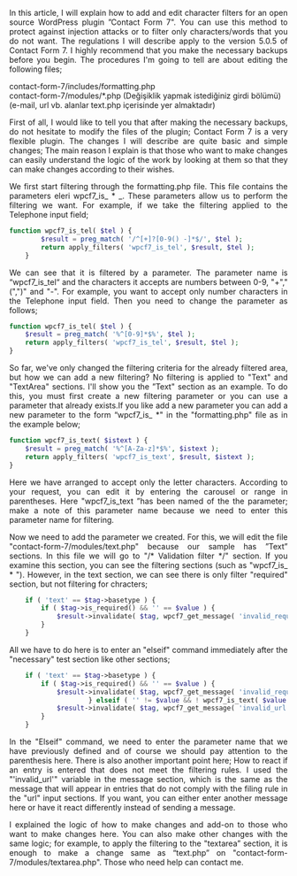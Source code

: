 <p align="justify">In this article, I will explain how to add and edit character filters for an open source WordPress plugin ”Contact Form 7". You can use this method to protect against injection attacks or to filter only characters/words that you do not want. The regulations I will describe apply to the version 5.0.5 of Contact Form 7. I highly recommend that you make the necessary backups before you begin.
The procedures I'm going to tell are about editing the following files;</p>

contact-form-7/includes/formatting.php<br>
contact-form-7/modules/*.php (Değişiklik yapmak istediğiniz girdi bölümü)(e-mail, url vb. alanlar text.php içerisinde yer almaktadır)

<p align="justify">First of all, I would like to tell you that after making the necessary backups, do not hesitate to modify the files of the plugin; Contact Form 7 is a very flexible plugin. The changes I will describe are quite basic and simple changes; The main reason I explain is that those who want to make changes can easily understand the logic of the work by looking at them so that they can make changes according to their wishes.</p>
<p align="justify">We first start filtering through the formatting.php file. This file contains the parameters eleri wpcf7_is_ * _. These parameters allow us to perform the filtering we want. For example, if we take the filtering applied to the Telephone input field;</p>
  
```php
function wpcf7_is_tel( $tel ) {
		$result = preg_match( '/^[+]?[0-9() -]*$/', $tel );
		return apply_filters( 'wpcf7_is_tel', $result, $tel );
	}
 ```

<p align="justify">We can see that it is filtered by a parameter. The parameter name is “wpcf7_is_tel“ and the characters it accepts are numbers between 0-9, "+","(",")" and "-". For example, you want to accept only number characters in the Telephone input field. Then you need to change the parameter as follows;</p>

```php
function wpcf7_is_tel( $tel ) {
	$result = preg_match( '%^[0-9]*$%', $tel );
	return apply_filters( 'wpcf7_is_tel', $result, $tel );
}
 ```

<p align="justify">So far, we've only changed the filtering criteria for the already filtered area, but how we can add a new filtering? No filtering is applied to "Text" and "TextArea" sections. I'll show you the ”Text" section as an example. To do this, you must first create a new filtering parameter or you can use a parameter that already exists.If you like add a new parameter you can add a new parameter to the form “wpcf7_is_ *" in the "formatting.php" file as in the example below;</p>

```php
function wpcf7_is_text( $istext ) {
	$result = preg_match( '%^[A-Za-z]*$%', $istext );
	return apply_filters( 'wpcf7_is_text', $result, $istext );
}
```

<p align="justify">Here we have arranged to accept only the letter characters. According to your request, you can edit it by entering the carousel or range in parentheses. Here "wpcf7_is_text ”has been named of the the parameter; make a note of this parameter name because we need to enter this parameter name for filtering.</p>
<p align="justify">Now we need to add the parameter we created. For this, we will edit the file "contact-form-7/modules/text.php" because our sample has ”Text” sections. In this file we will go to "/* Validation filter */" section. If you examine this section, you can see the filtering sections (such as "wpcf7_is_ * "). However, in the text section, we can see there is only filter "required" section, but not filtering for chracters;</p>

```php
	if ( 'text' == $tag->basetype ) {
		if ( $tag->is_required() && '' == $value ) {
			$result->invalidate( $tag, wpcf7_get_message( 'invalid_required' ) );
		}
	}
```
  
<p align="justify">All we have to do here is to enter an "elseif" command immediately after the "necessary" test section like other sections;</p>
  
```php
	if ( 'text' == $tag->basetype ) {
		if ( $tag->is_required() && '' == $value ) {
			$result->invalidate( $tag, wpcf7_get_message( 'invalid_required' ) );
					} elseif ( '' != $value && ! wpcf7_is_text( $value ) ) {
			$result->invalidate( $tag, wpcf7_get_message( 'invalid_url' ) );
		}
	}
```

<p align="justify">In the "Elseif" command, we need to enter the parameter name that we have previously defined and of course we should pay attention to the parenthesis here. There is also another important point here; How to react if an entry is entered that does not meet the filtering rules. I used the "'invalid_url'" variable in the message section, which is the same as the message that will appear in entries that do not comply with the filing rule in the "url" input sections. If you want, you can either enter another message here or have it react differently instead of sending a message.</p>
<p align="justify">I explained the logic of how to make changes and add-on to those who want to make changes here. You can also make other changes with the same logic; for example, to apply the filtering to the "textarea” section, it is enough to make a change same as “text.php” on "contact-form-7/modules/textarea.php". Those who need help can contact me.</p>
